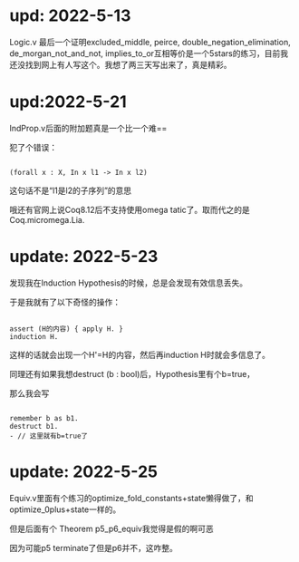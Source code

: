 # upd: 2022-5-13

Logic.v 最后一个证明excluded_middle, peirce, double_negation_elimination, de_morgan_not_and_not, implies_to_or互相等价是一个5stars的练习，目前我还没找到网上有人写这个。我想了两三天写出来了，真是精彩。

# upd:2022-5-21

IndProp.v后面的附加题真是一个比一个难==

犯了个错误：

```

(forall x : X, In x l1 -> In x l2)
```

这句话不是“l1是l2的子序列”的意思

哦还有官网上说Coq8.12后不支持使用omega tatic了。取而代之的是Coq.micromega.Lia.

# update: 2022-5-23

发现我在Induction Hypothesis的时候，总是会发现有效信息丢失。

于是我就有了以下奇怪的操作：

```

assert (H的内容) { apply H. }
induction H.
```

这样的话就会出现一个H'=H的内容，然后再induction H时就会多信息了。

同理还有如果我想destruct (b : bool)后，Hypothesis里有个b=true，

那么我会写

```

remember b as b1.
destruct b1.
- // 这里就有b=true了
```

# update: 2022-5-25

Equiv.v里面有个练习的optimize_fold_constants+state懒得做了，和optimize_0plus+state一样的。

但是后面有个 Theorem p5_p6_equiv我觉得是假的啊可恶

因为可能p5 terminate了但是p6并不，这咋整。

